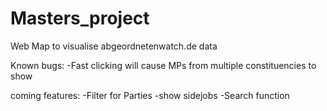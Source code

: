 # Masters_project
Web Map to visualise abgeordnetenwatch.de data


Known bugs:
-Fast clicking will cause MPs from multiple constituencies to show

coming features:
-Filter for Parties
-show sidejobs
-Search function
